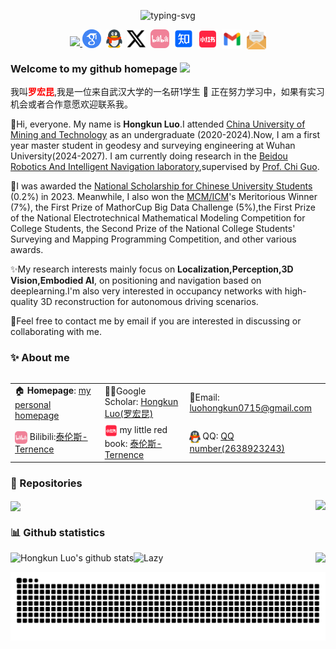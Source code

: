 <!--
 * @Author: Hongkun Luo
 * @Date: 2024-04-04 11:43:18
 * @LastEditors: Hongkun Luo
 * @Description: 
 * 
 * Hongkun Luo
-->
<p align="center">
   <img src="https://readme-typing-svg.herokuapp.com?font=Zhi+Mang+Xing&size=28&pause=1000&color=232488&background=37418000&center=%E7%9C%9F%E7%9A%84&vCenter=%E7%9C%9F%E7%9A%84&multiline=true&repeat=%E7%9C%9F%E7%9A%84&random=%E7%9C%9F%E7%9A%84&width=435&lines=%E5%85%89%E8%80%8C%E4%B8%8D%E8%80%80%EF%BC%8C%E9%9D%99%E6%B0%B4%E6%B5%81%E6%B7%B1+-%E3%80%8A%E9%81%93%E5%BE%B7%E7%BB%8F%E3%80%8B" alt="typing-svg">
</p>

<p align="center">
<a title="Hits" target="_blank" href="https://github.com/luohongk/luohongk"><img src="https://hits.b3log.org/luohongk/luohongk.svg" >
</a>
<a href="https://scholar.google.com/citations?user=YGJnL3AAAAAJ&hl=zh-CN" target="_blank"><img src="./images/google_scholar.png" height="30px" style="margin-bottom:-3px"></a>&nbsp;
<a href="./images/qq_num.png" target="_blank"><img src="./images/QQ.png" height="30px" style="margin-bottom:-3px"></a>&nbsp;
<a href="https://x.com/LuoHongKun2002" target="_blank"><img src="./images/X_icon.png" height="30px" style="margin-bottom:-3px"></a>&nbsp;
<a href="https://space.bilibili.com/688837845?spm_id_from=333.1007.0.0" target="_blank"><img src="./images/bilibili.png" height="30px" style="margin-bottom:-3px"></a>&nbsp;
<a href="https://www.zhihu.com/people/xiu-xue-chu-neng-ing" target="_blank"><img src="./images/zhihu.png" height="30px" style="margin-bottom:-3px"></a>&nbsp; 
<a href="https://www.xiaohongshu.com/user/profile/65955d5e00000000220065a9" target="_blank"><img src="./images/xiaohongshu.png" height="31px" style="margin-bottom:-4px"></a>&nbsp;
<a href="mailto:luohongkun0715@gmail.com" target="_blank"><img src="./images/gmail.png" height="31px" style="margin-bottom:-4px"></a>&nbsp;
<a href="mailto:luohongkun@whu.edu.cn" target="_blank"><img src="./images/email.png" height="31px" style="margin-bottom:-5px"></a>

<!-- github粉丝数设置 -->
<!-- <a title="github" target="_blank" href="https://github.com/luohongk/"><img src="https://img.shields.io/badge/dynamic/json?label=GitHub&suffix=%20followers&query=%24.data.totalSubs&url=https%3A%2F%2Fapi.spencerwoo.com%2Fsubstats%2F%3Fsource%3Dgithub%26queryKey%3Dluohongk&labelColor=282c34&color=353940&logo=github&longCache=true" ></a> -->
</p>

<table>

###  Welcome to my github homepage <a href="https://www.gautamkrishnar.com/"><img src="https://media.giphy.com/media/hvRJCLFzcasrR4ia7z/giphy.gif" width="5%"></a>

<link rel="stylesheet" href="./css/file.css" type="text/css">

我叫<span style="color: red;">**罗宏昆**</span>,我是一位来自武汉大学的一名研1学生 :rofl:
正在努力学习中，如果有实习机会或者合作意愿欢迎联系我。

<p class="italic">🌟Hi, everyone. My name is  <strong>Hongkun Luo</strong>.I attended <a href="https://cesi.cumt.edu.cn/">China University of Mining and Technology</a> as an undergraduate (2020-2024).Now, I am a first year master student in geodesy and surveying engineering at Wuhan University(2024-2027). I am currently doing research in the <a href="https://www.zhiyuteam.com/">Beidou Robotics And Intelligent Navigation laboratory</a>,supervised by <a href="https://jszy.whu.edu.cn/guochi/zh_CN/index.htm">Prof. Chi Guo</a>.</p>
<p class="italic">🎇I was awarded the <a href="http://www.moe.gov.cn/srcsite/A05/s7505/202401/t20240117_1100766.html">National Scholarship for Chinese University Students</a> (0.2%) in 2023. Meanwhile, I also won the <a href="https://www.comap.com/contests/mcm-icm">MCM/ICM</a>'s Meritorious Winner (7%), the First Prize of MathorCup Big Data Challenge (5%),the First Prize of the National Electrotechnical Mathematical Modeling Competition for College Students, the Second Prize of the National College Students' Surveying and Mapping Programming Competition, and other various awards.</p>
<p class="italic">✨My research interests mainly focus on <b>Localization,Perception,3D Vision,Embodied AI</b>, on positioning and navigation based on deeplearning.I'm also very interested in occupancy networks with high-quality 3D reconstruction for autonomous driving scenarios.</p>
<p class="red-bold-large">📧Feel free to contact me by email if you are interested in discussing or collaborating with me.</p>

### ✨ About me
<table width="100%">
  <tr>
    <td>🏠 <b>Homepage</b>: <a href="https://luohongkun.com/" target="_blank">my personal homepage</a></td>
    <td>👨‍🎓Google Scholar: <a href="https://scholar.google.com/citations?user=YGJnL3AAAAAJ&hl=zh-CN" target="_blank">Hongkun Luo(罗宏昆)</a></td>
    <td>📧Email: <a href="mailto:luohongkun0715@gmail.com" target="_blank">luohongkun0715@gmail.com</a></td>
  </tr>
	
  <tr>
    <td> <img src="./images/bilibili.png" style="height: 20px; vertical-align: middle;">  Bilibili:<a href="https://space.bilibili.com/688837845?spm_id_from=333.1007.0.0" target="_blank">泰伦斯-Ternence</a></td>
    <td> <img src="./images/xiaohongshu.png" style="height: 20px; vertical-align: middle;"> my little red book: <a href="https://www.xiaohongshu.com/user/profile/65955d5e00000000220065a9" target="_blank">泰伦斯-Ternence</a></td>
	<td> <img src="./images/QQ.png" style="height: 20px; vertical-align: middle;"> QQ: <a href="./images/qq_num.png" targe="_blank">QQ number(2638923243)</a> </td>
  </tr>
</table>

### 📁 Repositories

  <a href="https://github.com/luohongk/SuperVINS"><img align="center" src="https://github-readme-stats.vercel.app/api/pin/?username=luohongk&repo=SuperVINS&theme=flag-india" /></a>
  <a href="https://github.com/luohongk/CeHuiProgramDesign"><img align="right" src="https://github-readme-stats.vercel.app/api/pin/?username=luohongk&repo=CeHuiProgramDesign&theme=flag-india" /></a>


### 📊 Github statistics
<div align=center>
<a href="https://github.com/luohongk"><img align="left" src="https://github-readme-stats.vercel.app/api?username=luohongk&show_icons=true&include_all_commits=true&theme=vue&hide_border=true" alt="Hongkun Luo's github stats" /></a>
<a href="https://github.com/luohongk"><img align="right" src="https://github-readme-stats.vercel.app/api/top-langs/?username=luohongk&layout=compact&theme=vue&hide_border=true" /></a>
</div>

<img src="https://github-readme-activity-graph.vercel.app/graph?username=luohongk&theme=minimal&custom_title=Activity&radius=30&height=250" alt="Lazy">



![Snake animation](https://raw.githubusercontent.com/luohongk/luohongk/output/github-contribution-grid-snake.svg)
</table>
